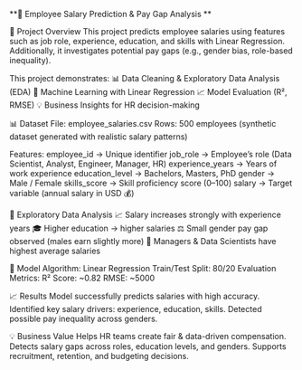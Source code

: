 **💼 Employee Salary Prediction & Pay Gap Analysis
**

📌 Project Overview
This project predicts employee salaries using features such as job role, experience, education, and skills with Linear Regression.
Additionally, it investigates potential pay gaps (e.g., gender bias, role-based inequality).


This project demonstrates:
📊 Data Cleaning & Exploratory Data Analysis (EDA)
🤖 Machine Learning with Linear Regression
📈 Model Evaluation (R², RMSE)
💡 Business Insights for HR decision-making

📊 Dataset
File: employee_salaries.csv
Rows: 500 employees (synthetic dataset generated with realistic salary patterns)

Features:
employee_id → Unique identifier
job_role → Employee’s role (Data Scientist, Analyst, Engineer, Manager, HR)
experience_years → Years of work experience
education_level → Bachelors, Masters, PhD
gender → Male / Female
skills_score → Skill proficiency score (0–100)
salary → Target variable (annual salary in USD 💰)


🔎 Exploratory Data Analysis
📈 Salary increases strongly with experience years
🎓 Higher education → higher salaries
⚖️ Small gender pay gap observed (males earn slightly more)
👔 Managers & Data Scientists have highest average salaries


🤖 Model
Algorithm: Linear Regression
Train/Test Split: 80/20
Evaluation Metrics:
R² Score: ~0.82
RMSE: ~5000


📈 Results
Model successfully predicts salaries with high accuracy.
Identified key salary drivers: experience, education, skills.
Detected possible pay inequality across genders.


💡 Business Value
Helps HR teams create fair & data-driven compensation.
Detects salary gaps across roles, education levels, and genders.
Supports recruitment, retention, and budgeting decisions.
